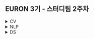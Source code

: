 ## EURON 3기 - 스터디팀 2주차
<details>
<summary>CV</summary>
<div markdown="1">       
  
  <br />
  
  | 주차 | 내용             | 발표자                               | 발표자료 |
| ---- | ---------------- | ------------------------------------ | -------- |
| 2    | cs231n 2주차     |                        | [📚]()    |

## Assignment
### 📍 예습과제 


### 예습과제 제출 방법
  
> 해당 파일을 `master` branch에 업로드하신 후 해당 `master`  branch에서  `pull request` 를 진행해주세요.
  
- 과제 제출 방법
    - 레포: (origin) username/2022-1-Euron-Study-Assignments
    - 브랜치: `master`
    - 해당 주차 브랜치에 과제 업로드하고 Pull Request, 이때 label은 `CV` , `예습과제`
 
### 📍 복습과제


  
### 복습과제 제출 방법
  
> 해당 파일을 `Week_2` branch에 업로드하신 후 해당 `Week_2`  branch에서  `pull request` 를 진행해주세요.
  
- 과제 제출 방법
    - 레포: (origin) username/2022-1-Euron-Study-Assignments
    - 브랜치: `Week_2`
    - 해당 주차 브랜치에 과제 업로드하고 Pull Request, 이때 label은 `CV` , `복습과제`
  
## Due
  
* Preview
  - **월 일**까지 제출합니다.
  
* Review
  - **월 일**까지 제출합니다.


  
</div>
</details>

<details>
<summary>NLP</summary>
<div markdown="1">       

   | 주차 | 내용             | 발표자                               | 발표자료 |
| ---- | ---------------- | ------------------------------------ | -------- |
| 2    | cs224n 2주차     |                         | [📚]()    |

## Assignment
  
### 📍 예습과제
  - cs224n 2주차 강의를 듣고 강의 내용을 'ipynb' 혹은 'pdf'형식으로 정리합니다.
  
### 예습과제 제출 방법
  
> 해당 파일을 `master` branch에 업로드하신 후 해당 `master`  branch에서  `pull request` 를 진행해주세요.
  
- 과제 제출 방법
    - 레포: (origin) username/2022-1-Euron-Study-Assignments
    - 브랜치: `master`
    - 해당 주차 브랜치에 과제 업로드하고 Pull Request, 이때 label은 `NLP` , `예습과제`
  
### 📍 복습과제

  
### 복습과제 제출 방법
  
> 해당 파일을 `Week_2` branch에 업로드하신 후 해당 `Week_2`  branch에서  `pull request` 를 진행해주세요.
  
- 과제 제출 방법
    - 레포: (origin) username/2022-1-Euron-Study-Assignments
    - 브랜치: `Week_2`
    - 해당 주차 브랜치에 과제 업로드하고 Pull Request, 이때 label은 `NLP` , `복습과제`
  

## Due
  
📍 예습과제
  - 9월 5일까지 제출합니다.
  
📍 복습과제
  - 9월 12일까지 제출합니다.



</div>
</details>



<details>
<summary>DS</summary>
<div markdown="1">       

<br />  
  
| 주차 | 내용         | 발표자                       | 발표자료 |
| ---- | ------------ | ---------------------------- | -------- |
| 2    | 완벽가이드 4장(1) | 김경민, 김도하, 남유림 | [📚]()    |



## Assignment

> 매주 예습 과제와 복습 과제가 주어집니다. 
  
### 📍 예습과제 (~8/5)
  - 파이썬 머신러닝 완벽가이드 4장-04까지를 pdf 형식으로 정리합니다. 또한 주피터나 구글 코랩으로 실행한 실습 코드들을 ipynb 형식으로 정리합니다.
  
### 예습과제 제출 방법
  
> 해당 파일을 `master` branch에 업로드하신 후 해당 `master`  branch에서  `pull request` 를 진행해주세요.
  
- 과제 제출 방법
    - 레포: (origin) username/2022-1-Euron-Study-Assignments
    - 브랜치: `master`
    - 해당 주차 브랜치에 과제 업로드하고 Pull Request, 이때 label은 `DS` , `예습과제`
  
### 📍 복습과제
  - 2주차 복습과제는 없습니다.

  
## Due 
  
📍 예습과제
  - **8월 5일**까지 제출합니다.
  
📍 복습과제
  - 2주차 복습과제는 없습니다.
  

</div>
</details>
